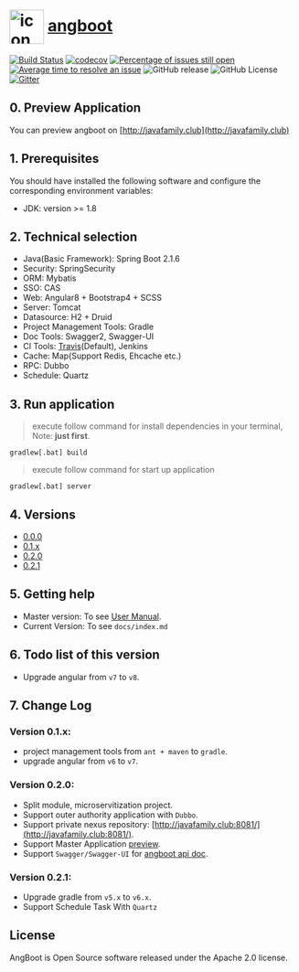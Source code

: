 # <a href="https://dreamli1314.github.io/angboot/"><img width="60px" align="center" src="https://raw.githubusercontent.com/DreamLi1314/angboot/master/client/web/src/favicon.ico" alt="icon"/></a> [angboot](https://dreamli1314.github.io/angboot/) 
[![Build Status](https://travis-ci.org/DreamLi1314/angboot.svg)](https://travis-ci.org/DreamLi1314/angboot)
[![codecov](https://codecov.io/gh/DreamLi1314/angboot/branch/master/graph/badge.svg)](https://codecov.io/gh/DreamLi1314/angboot)
[![Percentage of issues still open](http://isitmaintained.com/badge/open/dreamli1314/angboot.svg)](http://isitmaintained.com/project/dreamli1314/angboot "Percentage of issues still open")
[![Average time to resolve an issue](http://isitmaintained.com/badge/resolution/dreamli1314/angboot.svg)](http://isitmaintained.com/project/dreamli1314/angboot "Average time to resolve an issue")
![GitHub release](https://img.shields.io/github/release-pre/dreamli1314/angboot)
![GitHub License](https://img.shields.io/github/license/dreamli1314/angboot)
[![Gitter](https://badges.gitter.im/Angboot/Angboot.svg)](https://gitter.im/Angboot/Angboot?utm_source=badge&utm_medium=badge&utm_campaign=pr-badge)

## 0. Preview Application
You can preview angboot on [http://javafamily.club](http://javafamily.club)

## 1. Prerequisites
You should have installed the following software and configure the corresponding environment variables:

* JDK: version >= 1.8

## 2. Technical selection
* Java(Basic Framework): Spring Boot 2.1.6
* Security: SpringSecurity
* ORM: Mybatis
* SSO: CAS
* Web: Angular8 + Bootstrap4 + SCSS
* Server: Tomcat
* Datasource: H2 + Druid
* Project Management Tools: Gradle
* Doc Tools: Swagger2, Swagger-UI
* CI Tools: [Travis](https://travis-ci.org/DreamLi1314/angboot)(Default), Jenkins
* Cache: Map(Support Redis, Ehcache etc.)
* RPC: Dubbo
* Schedule: Quartz

## 3. Run application
> execute follow command for install dependencies in your terminal, Note: **just first**.
```
gradlew[.bat] build
```
> execute follow command for start up application
```
gradlew[.bat] server
```

## 4. Versions
* [0.0.0](https://github.com/DreamLi1314/angboot/tree/0.0.0)
* [0.1.x](https://github.com/DreamLi1314/angboot/tree/0.1.x)
* [0.2.0](https://github.com/DreamLi1314/angboot/tree/0.2.0)
* [0.2.1](https://github.com/DreamLi1314/angboot/tree/0.2.1)

## 5. Getting help
* Master version: To see [User Manual](https://dreamli1314.github.io/angboot/).
* Current Version: To see `docs/index.md`

## 6. Todo list of this version
* Upgrade angular from `v7` to `v8`.

## 7. Change Log
### Version 0.1.x:
* project management tools from `ant + maven` to `gradle`.
* upgrade angular from `v6` to `v7`.

### Version 0.2.0:
* Split module, microservitization project.
* Support outer authority application with `Dubbo`.
* Support private nexus repository: [http://javafamily.club:8081/](http://javafamily.club:8081/).
* Support Master Application [preview](http://javafamily.club/).
* Support `Swagger/Swagger-UI` for [angboot api doc](http://javafamily.club/swagger-ui.html).

### Version 0.2.1:
* Upgrade gradle from `v5.x` to `v6.x`.
* Support Schedule Task With `Quartz`

## License
AngBoot is Open Source software released under the Apache 2.0 license.
